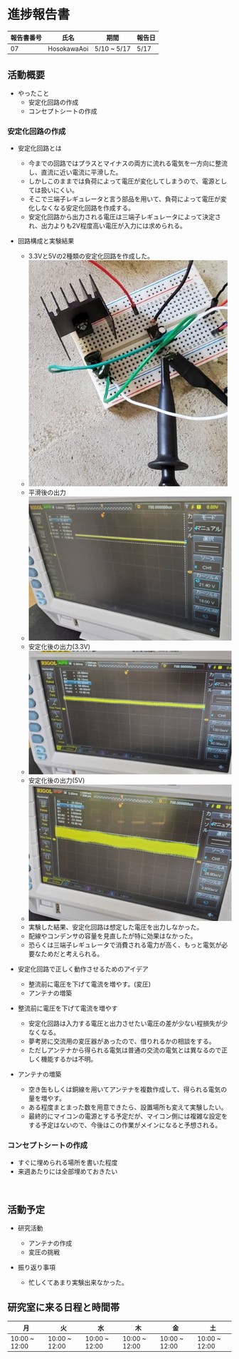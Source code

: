 # 進捗報告書

報告書番号 | 氏名   | 期間         | 報告日
----- | ---- | ---------- | ---
07    | HosokawaAoi | 5/10 ~ 5/17 | 5/17

## 活動概要

- やったこと
  - 安定化回路の作成
  - コンセプトシートの作成


### 安定化回路の作成
- 安定化回路とは
  - 今までの回路ではプラスとマイナスの両方に流れる電気を一方向に整流し、直流に近い電流に平滑した。
  - しかしこのままでは負荷によって電圧が変化してしまうので、電源としては扱いにくい。
  - そこで三端子レギュレータと言う部品を用いて、負荷によって電圧が変化しなくなる安定化回路を作成する。
  - 安定化回路から出力される電圧は三端子レギュレータによって決定され、出力よりも2V程度高い電圧が入力には求められる。

- 回路構成と実験結果
  - 3.3Vと5Vの2種類の安定化回路を作成した。
  - ![画像1](画像/画像7/画像7_1.jpg)
  - 平滑後の出力
  - ![画像2](画像/画像7/画像7_2.jpg)
  - 安定化後の出力(3.3V)
  - ![画像3](画像/画像7/画像7_3.jpg)
  - 安定化後の出力(5V)
  - ![画像4](画像/画像7/画像7_4.jpg)
  - 実験した結果、安定化回路は想定した電圧を出力しなかった。
  - 配線やコンデンサの容量を見直したが特に効果はなかった。
  - 恐らくは三端子レギュレータで消費される電力が高く、もっと電気が必要なためだと考えられる。

- 安定化回路で正しく動作させるためのアイデア
  - 整流前に電圧を下げて電流を増やす。(変圧)
  - アンテナの増築

- 整流前に電圧を下げて電流を増やす
  - 安定化回路は入力する電圧と出力させたい電圧の差が少ない程損失が少なくなる。
  - 夢考房に交流用の変圧器があったので、借りれるかの相談をする。
  - ただしアンテナから得られる電気は普通の交流の電気とは異なるので正しく機能するかは不明。

- アンテナの増築
  - 空き缶もしくは銅線を用いてアンテナを複数作成して、得られる電気の量を増やす。
  - ある程度まとまった数を用意できたら、設置場所も変えて実験したい。
  - 最終的にマイコンの電源とする予定だが、マイコン側には複雑な設定をする予定はないので、今後はこの作業がメインになると予想される。


### コンセプトシートの作成
  - すぐに埋められる場所を書いた程度
  - 来週あたりには全部埋めておきたい

  

 
<br />



## 活動予定

- 研究活動 
  - アンテナの作成
  - 変圧の挑戦

- 振り返り事項
  - 忙しくてあまり実験出来なかった。


## 研究室に来る日程と時間帯

月             | 火             | 水             | 木             | 金             | 土
------------- | ------------- | ------------- | ------------- | ------------- | -------------
10:00 ~ 12:00 | 10:00 ~ 12:00 | 10:00 ~ 12:00 | 10:00 ~ 12:00 | 10:00 ~ 12:00 | 10:00 ~ 12:00

